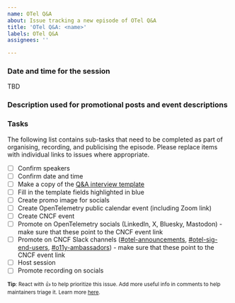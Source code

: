 ```yaml
---
name: OTel Q&A
about: Issue tracking a new episode of OTel Q&A
title: 'OTel Q&A: <name>'
labels: OTel Q&A
assignees: ''

---
```

<!-- Please remember to change the title of this issue by replacing <name> with the actual name for the session. This will be the title used in event invites -->

### Date and time for the session
<!-- Add here the proposed date for the event after it's been agreed -->

TBD

### Description used for promotional posts and event descriptions
<!-- Add here the main description that will be used in promotional posts and event invites -->

### Tasks
The following list contains sub-tasks that need to be completed as part of organising, recording, and publicising the episode. Please replace items with individual links to issues where appropriate.

- [ ] Confirm speakers
- [ ] Confirm date and time
- [ ] Make a copy of the [Q&A interview template](https://docs.google.com/document/d/1vi6NpSj3MvKTuNwFpE8toywHP0sWiH4bsE3AOWvgSwo/edit)
- [ ] Fill in the template fields highlighted in blue
- [ ] Create promo image for socials
- [ ] Create OpenTelemetry public calendar event (including Zoom link)
- [ ] Create CNCF event
- [ ] Promote on OpenTelemetry socials (LinkedIn, X, Bluesky, Mastodon) - make sure that these point to the CNCF event link
- [ ] Promote on CNCF Slack channels ([#otel-announcements](https://cloud-native.slack.com/archives/C049G9W5NQ7), [#otel-sig-end-users](https://cloud-native.slack.com/archives/C01RT3MSWGZ), [#o11y-ambassadors](https://cloud-native.slack.com/archives/C050WLWHV1U)) - make sure that these point to the CNCF event link
- [ ] Host session
- [ ] Promote recording on socials

<sub>**Tip**: React with 👍 to help prioritize this issue. Add more useful info in comments to help maintainers triage it. Learn more [here](https://opentelemetry.io/community/).</sub>